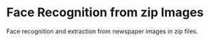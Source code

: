 # Face Recognition from zip Images
Face recognition and extraction from newspaper images in zip files. 
